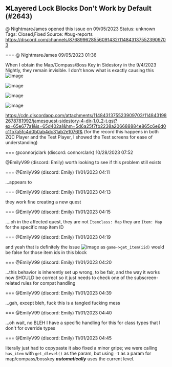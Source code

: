 ## ❌Layered Lock Blocks Don't Work by Default (#2643)
@ NightmareJames opened this issue on 09/05/2023
Status: unknown
Tags: Closed,Fixed
Source: #bug-reports https://discord.com/channels/876899628556091432/1148431375523909703


=== @ NightmareJames 09/05/2023 01:36

When I obtain the Map/Compass/Boss Key in Sidestory in the 9/4/2023 Nightly, they remain invisible.  I don't know what is exactly causing this
![image](https://cdn.discordapp.com/attachments/1148431375523909703/1148431375670714489/zc_screen00002.png?ex=65e67710&is=65d40210&hm=f1a83fae53b1a01f3154cb29a04f6143bcccf72cd1c17c9d3fae64f690583b36&)

![image](https://cdn.discordapp.com/attachments/1148431375523909703/1148431617950490655/image.png?ex=65e6774a&is=65d4024a&hm=b6ddb590e45ce903c6705cb4162b878bc94ae867b0bd583cc7f60ba5515cedce&)

![image](https://cdn.discordapp.com/attachments/1148431375523909703/1148431667929808986/image.png?ex=65e67756&is=65d40256&hm=0d69e095b3458520c4a4b8db6fc77b5f558d359532af254917295c5a7d5ae94b&)

![image](https://cdn.discordapp.com/attachments/1148431375523909703/1148431915217600562/image.png?ex=65e67791&is=65d40291&hm=ad3300cfff64bf23829527997ff1510bbd27cf695a580b3757a2091706018079&)

https://cdn.discordapp.com/attachments/1148431375523909703/1148431982678781992/jamesquest-sidestory-4-dir-1.0_2-t.qst?ex=65e677a1&is=65d402a1&hm=5d6a25f7fb2238a206688884e865c6e6d0c11b7a5fc4d0b0ab4dc31ab2e1076f&
(for the record this happens in both ZQC Player and the Test Player, I showed the Test screens for ease of understanding)

=== @connorjclark (discord: connorclark) 10/28/2023 07:52

@EmilyV99 (discord: Emily) worth looking to see if this problem still exists

=== @EmilyV99 (discord: Emily) 11/01/2023 04:11

...appears to

=== @EmilyV99 (discord: Emily) 11/01/2023 04:13

they work fine creating a new quest

=== @EmilyV99 (discord: Emily) 11/01/2023 04:15

....oh
in the affected quest, they are not `Itemclass: Map`
they are `Item: Map` for the specific map item ID

=== @EmilyV99 (discord: Emily) 11/01/2023 04:19

and yeah that is definitely the issue
![image](https://cdn.discordapp.com/attachments/1148431375523909703/1169128449135349830/image.png?ex=65e7eeb7&is=65d579b7&hm=5034fcc0934c31d4897c6f585cc2ef8f33eab3c6e7c62522d5aac379a697f3b4&)
as `game->get_item(iid)` would be false for those item ids in this block

=== @EmilyV99 (discord: Emily) 11/01/2023 04:20

...this behavior is inherently set up wrong, to be fair, and the way it works now SHOULD be correct
so it just needs to check one of the subscreen-related rules for compat handling

=== @EmilyV99 (discord: Emily) 11/01/2023 04:39

...gah, except bleh, fuck
this is a tangled fucking mess

=== @EmilyV99 (discord: Emily) 11/01/2023 04:40

...oh wait, no
BLEH I have a specific handling for this for class types that I don't for override types

=== @EmilyV99 (discord: Emily) 11/01/2023 04:45

literally just had to copypaste it
also fixed a minor gripe; we were calling `has_item` with `get_dlevel()` as the param, but using `-1` as a param for map/compass/bosskey ***automatically*** uses the current level.
